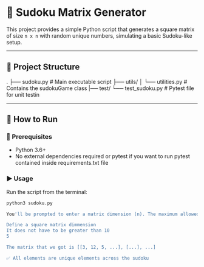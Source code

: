 # 🧩 Sudoku Matrix Generator

This project provides a simple Python script that generates a square matrix of size `n x n` with random unique numbers, simulating a basic Sudoku-like setup.

---

## 📁 Project Structure

.
├── sudoku.py # Main executable script
├── utils/
│ └── utilities.py # Contains the sudokuGame class
|── test/
└── test_sudoku.py # Pytest file for unit testin


---

## 🚀 How to Run

### 🔧 Prerequisites
- Python 3.6+
- No external dependencies required or pytest if you want to run pytest contained inside requirements.txt file

### ▶️ Usage

Run the script from the terminal:

```bash
python3 sudoku.py

You'll be prompted to enter a matrix dimension (n). The maximum allowed value is 10 (i.e., a 10x10 matrix).

Define a square matrix dimmension
It does not have to be greater than 10
5

The matrix that we got is [[3, 12, 5, ...], [...], ...]

✅ All elements are unique elements across the sudoku

